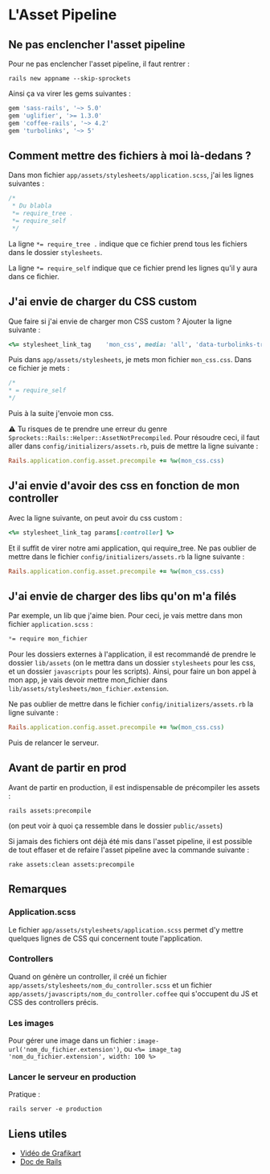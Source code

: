 # L'Asset Pipeline
## Ne pas enclencher l'asset pipeline
Pour ne pas enclencher l'asset pipeline, il faut rentrer : 
```shell
rails new appname --skip-sprockets
```

Ainsi ça va virer les gems suivantes :
```ruby
gem 'sass-rails', '~> 5.0'
gem 'uglifier', '>= 1.3.0'
gem 'coffee-rails', '~> 4.2'
gem 'turbolinks', '~> 5'
```

## Comment mettre des fichiers à moi là-dedans ?
Dans mon fichier `app/assets/stylesheets/application.scss`, j'ai les lignes suivantes :
```css
/*
 * Du blabla
 *= require_tree .
 *= require_self
 */
```
La ligne `*= require_tree .` indique que ce fichier prend tous les fichiers dans le dossier `stylesheets`.

La ligne `*= require_self` indique que ce fichier prend les lignes qu'il y aura dans ce fichier.


## J'ai envie de charger du CSS custom
Que faire si j'ai envie de charger mon CSS custom ? Ajouter la ligne suivante :
```ruby
<%= stylesheet_link_tag    'mon_css', media: 'all', 'data-turbolinks-track': 'reload' %>
```

Puis dans `app/assets/stylesheets`, je mets mon fichier `mon_css.css`. Dans ce fichier je mets :
```css
/*
* = require_self
*/
```
Puis à la suite j'envoie mon css.


⚠️ Tu risques de te prendre une erreur du genre `Sprockets::Rails::Helper::AssetNotPrecompiled`. Pour résoudre ceci, il faut aller dans `config/initializers/assets.rb`, puis de mettre la ligne suivante :
```ruby
Rails.application.config.asset.precompile += %w(mon_css.css)
```

## J'ai envie d'avoir des css en fonction de mon controller
Avec la ligne suivante, on peut avoir du css custom :
```ruby
<%= stylesheet_link_tag params[:controller] %>
```
Et il suffit de virer notre ami application, qui require_tree. Ne pas oublier de mettre dans le fichier `config/initializers/assets.rb` la ligne suivante :
```ruby
Rails.application.config.asset.precompile += %w(mon_css.css)
```


## J'ai envie de charger des libs qu'on m'a filés
Par exemple, un lib que j'aime bien. Pour ceci, je vais mettre dans mon fichier `application.scss` :
```css
*= require mon_fichier
```
Pour les dossiers externes à l'application, il est recommandé de prendre le dossier `lib/assets` (on le mettra dans un dossier `stylesheets` pour les css, et un dossier `javascripts` pour les scripts). Ainsi, pour faire un bon appel à mon app, je vais devoir mettre mon_fichier dans `lib/assets/stylesheets/mon_fichier.extension`.

Ne pas oublier de mettre dans le fichier `config/initializers/assets.rb` la ligne suivante :
```ruby
Rails.application.config.asset.precompile += %w(mon_css.css)
```
Puis de relancer le serveur.

## Avant de partir en prod
Avant de partir en production, il est indispensable de précompiler les assets :
```shell
rails assets:precompile
```
(on peut voir à quoi ça ressemble dans le dossier `public/assets`)

Si jamais des fichiers ont déjà été mis dans l'asset pipeline, il est possible de tout effaser et de refaire l'asset pipeline avec la commande suivante : 
```shell
rake assets:clean assets:precompile
```

## Remarques

### Application.scss
Le fichier `app/assets/stylesheets/application.scss` permet d'y mettre quelques lignes de CSS qui concernent toute l'application.

### Controllers
Quand on génère un controller, il créé un fichier `app/assets/stylesheets/nom_du_controller.scss` et un fichier `app/assets/javascripts/nom_du_controller.coffee` qui s'occupent du JS et CSS des controllers précis.

### Les images
Pour gérer une image dans un fichier : `image-url('nom_du_fichier.extension')`, ou `<%= image_tag 'nom_du_fichier.extension', width: 100 %>`

### Lancer le serveur en production
Pratique : 
```shell
rails server -e production
```

## Liens utiles

- [Vidéo de Grafikart](https://www.youtube.com/watch?v=tgI7_BIXcM8)
- [Doc de Rails](http://guides.rubyonrails.org/asset_pipeline.html)
